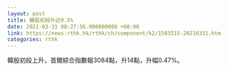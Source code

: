 ```yaml
---
layout: post
title: 韓股初段升近0.5%
date: 2021-03-31 08:27:56.000000000 +08:00
link: https://news.rthk.hk/rthk/ch/component/k2/1583515-20210331.htm
categories: rthk
---
```


韓股初段上升，首爾綜合指數報3084點，升14點，升幅0.47%。
